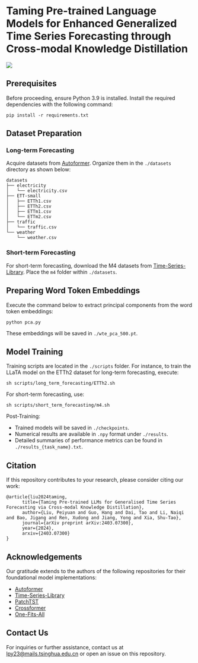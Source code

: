 # Taming Pre-trained Language Models for Enhanced Generalized Time Series Forecasting through Cross-modal Knowledge Distillation

[![](http://img.shields.io/badge/cs.LG-arXiv%3A2403.07300-B31B1B.svg)](https://arxiv.org/abs/2403.07300)

## Prerequisites
Before proceeding, ensure Python 3.9 is installed. Install the required dependencies with the following command:

```
pip install -r requirements.txt
```

## Dataset Preparation

### Long-term Forecasting
Acquire datasets from [Autoformer](https://drive.google.com/drive/folders/1ZOYpTUa82_jCcxIdTmyr0LXQfvaM9vIy). Organize them in the `./datasets` directory as shown below:

```
datasets
├── electricity
│   └── electricity.csv
├── ETT-small
│   ├── ETTh1.csv
│   ├── ETTh2.csv
│   ├── ETTm1.csv
│   └── ETTm2.csv
├── traffic
│   └── traffic.csv
└── weather
    └── weather.csv
```

### Short-term Forecasting
For short-term forecasting, download the M4 datasets from [Time-Series-Library](https://drive.google.com/drive/folders/15zio96o3NK4XOoR5L88oaWcJDVOiqQo9). Place the `m4` folder within `./datasets`.

## Preparing Word Token Embeddings

Execute the command below to extract principal components from the word token embeddings:

```
python pca.py
```

These embeddings will be saved in `./wte_pca_500.pt`.

## Model Training

Training scripts are located in the `./scripts` folder. For instance, to train the LLaTA model on the ETTh2 dataset for long-term forecasting, execute:

```
sh scripts/long_term_forecasting/ETTh2.sh
```

For short-term forecasting, use:

```
sh scripts/short_term_forecasting/m4.sh
```

Post-Training:

- Trained models will be saved in `./checkpoints`.
- Numerical results are available in `.npy` format under `./results`.
- Detailed summaries of performance metrics can be found in `./results_{task_name}.txt`.

## Citation
If this repository contributes to your research, please consider citing our work:

```
@article{liu2024taming,
      title={Taming Pre-trained LLMs for Generalised Time Series Forecasting via Cross-modal Knowledge Distillation}, 
      author={Liu, Peiyuan and Guo, Hang and Dai, Tao and Li, Naiqi and Bao, Jigang and Ren, Xudong and Jiang, Yong and Xia, Shu-Tao},
      journal={arXiv preprint arXiv:2403.07300},
      year={2024},
      arxiv={2403.07300}
}
```

## Acknowledgements

Our gratitude extends to the authors of the following repositories for their foundational model implementations:

- [Autoformer](https://github.com/thuml/Autoformer)
- [Time-Series-Library](https://github.com/thuml/Time-Series-Library)
- [PatchTST](https://github.com/yuqinie98/PatchTST)
- [Crossformer](https://github.com/Thinklab-SJTU/Crossformer)
- [One-Fits-All](https://github.com/DAMO-DI-ML/NeurIPS2023-One-Fits-All)

## Contact Us
For inquiries or further assistance, contact us at [lpy23@mails.tsinghua.edu.cn](mailto:lpy23@mails.tsinghua.edu.cn) or open an issue on this repository.